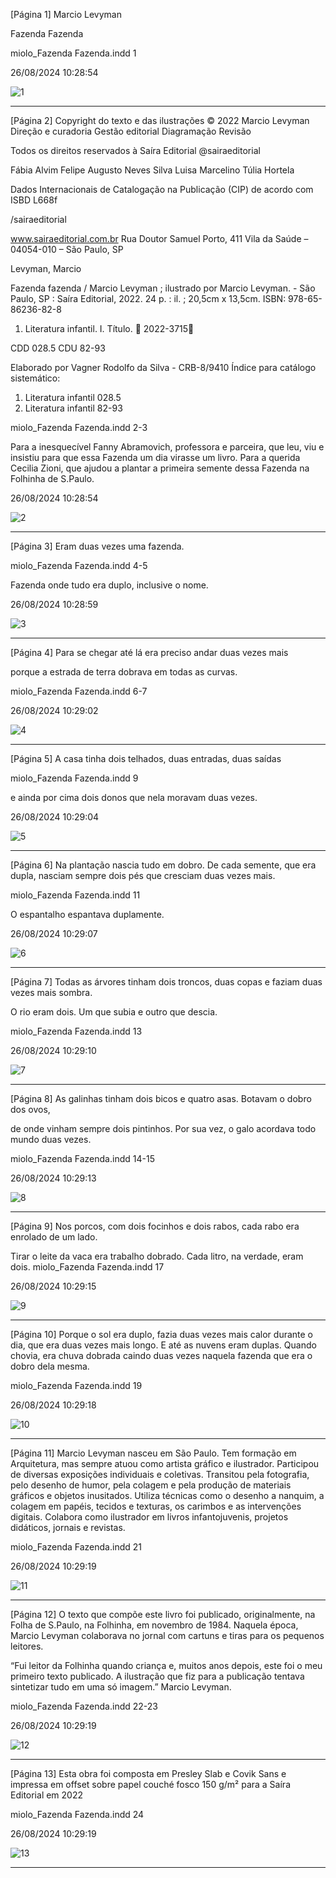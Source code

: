 [Página 1]
Marcio Levyman

Fazenda
Fazenda

miolo_Fazenda Fazenda.indd 1

26/08/2024 10:28:54

![1](./img/page_1-01.jpg)

---

[Página 2]
Copyright do texto e das ilustrações © 2022 Marcio Levyman
Direção e curadoria
Gestão editorial
Diagramação
Revisão

Todos os direitos reservados à Saíra Editorial
@sairaeditorial

Fábia Alvim
Felipe Augusto Neves Silva
Luisa Marcelino
Túlia Hortela

Dados Internacionais de Catalogação na Publicação (CIP)
de acordo com ISBD
L668f

/sairaeditorial

www.sairaeditorial.com.br
Rua Doutor Samuel Porto, 411
Vila da Saúde – 04054-010 – São Paulo, SP

Levyman, Marcio

Fazenda fazenda / Marcio Levyman ; ilustrado por Marcio
Levyman. - São Paulo, SP : Saíra Editorial, 2022.
24 p. : il. ; 20,5cm x 13,5cm.
ISBN: 978-65-86236-82-8
1. Literatura infantil. I. Título.

2022-3715

CDD 028.5
CDU 82-93

Elaborado por Vagner Rodolfo da Silva - CRB-8/9410
Índice para catálogo sistemático:
1. Literatura infantil 028.5
2. Literatura infantil 82-93

miolo_Fazenda Fazenda.indd 2-3

Para a inesquecível Fanny Abramovich, professora e parceira,
que leu, viu e insistiu para que essa Fazenda um dia virasse um livro.
Para a querida Cecilia Zioni, que ajudou a plantar
a primeira semente dessa Fazenda na Folhinha de S.Paulo.

26/08/2024 10:28:54

![2](./img/page_2-01.jpg)

---

[Página 3]
Eram duas vezes
uma fazenda.

miolo_Fazenda Fazenda.indd 4-5

Fazenda onde tudo era duplo,
inclusive o nome.

26/08/2024 10:28:59

![3](./img/page_3-01.jpg)

---

[Página 4]
Para se chegar até lá
era preciso andar duas vezes mais

porque a estrada de terra
dobrava em todas as curvas.

miolo_Fazenda Fazenda.indd 6-7

26/08/2024 10:29:02

![4](./img/page_4-01.jpg)

---

[Página 5]
A casa tinha dois telhados,
duas entradas, duas saídas

miolo_Fazenda Fazenda.indd 9

e ainda por cima dois donos
que nela moravam duas vezes.

26/08/2024 10:29:04

![5](./img/page_5-01.jpg)

---

[Página 6]
Na plantação nascia tudo em dobro. De cada semente, que era
dupla, nasciam sempre dois pés que cresciam duas vezes mais.

miolo_Fazenda Fazenda.indd 11

O espantalho espantava
duplamente.

26/08/2024 10:29:07

![6](./img/page_6-01.jpg)

---

[Página 7]
Todas as árvores tinham dois troncos, duas copas
e faziam duas vezes mais sombra.

O rio eram dois.
Um que subia
e outro que descia.

miolo_Fazenda Fazenda.indd 13

26/08/2024 10:29:10

![7](./img/page_7-01.jpg)

---

[Página 8]
As galinhas tinham dois bicos e quatro asas.
Botavam o dobro dos ovos,

de onde vinham sempre dois pintinhos.
Por sua vez, o galo acordava todo mundo duas vezes.

miolo_Fazenda Fazenda.indd 14-15

26/08/2024 10:29:13

![8](./img/page_8-01.jpg)

---

[Página 9]
Nos porcos, com dois focinhos e dois rabos,
cada rabo era enrolado de um lado.

Tirar o leite da vaca era trabalho dobrado.
Cada litro, na verdade, eram dois.
miolo_Fazenda Fazenda.indd 17

26/08/2024 10:29:15

![9](./img/page_9-01.jpg)

---

[Página 10]
Porque o sol era duplo, fazia duas vezes
mais calor durante o dia, que era duas
vezes mais longo.
E até as nuvens eram duplas. Quando chovia,
era chuva dobrada caindo duas vezes naquela
fazenda que era o dobro dela mesma.

miolo_Fazenda Fazenda.indd 19

26/08/2024 10:29:18

![10](./img/page_10-01.jpg)

---

[Página 11]
Marcio Levyman nasceu em São Paulo. Tem formação em Arquitetura,
mas sempre atuou como artista gráfico e ilustrador. Participou de diversas
exposições individuais e coletivas. Transitou pela fotografia, pelo desenho
de humor, pela colagem e pela produção de materiais gráficos e objetos
inusitados. Utiliza técnicas como o desenho a nanquim, a colagem em papéis,
tecidos e texturas, os carimbos e as intervenções digitais. Colabora como
ilustrador em livros infantojuvenis, projetos didáticos, jornais e revistas.

miolo_Fazenda Fazenda.indd 21

26/08/2024 10:29:19

![11](./img/page_11-01.jpg)

---

[Página 12]
O texto que compõe este livro foi publicado, originalmente, na Folha de
S.Paulo, na Folhinha, em novembro de 1984. Naquela época, Marcio Levyman
colaborava no jornal com cartuns e tiras para os pequenos leitores.

“Fui leitor da Folhinha quando criança e, muitos anos depois, este
foi o meu primeiro texto publicado. A ilustração que fiz para a
publicação tentava sintetizar tudo em uma só imagem.”
Marcio Levyman.

miolo_Fazenda Fazenda.indd 22-23

26/08/2024 10:29:19

![12](./img/page_12-01.jpg)

---

[Página 13]
Esta obra foi composta em Presley Slab e Covik Sans
e impressa em offset sobre papel couché fosco 150 g/m²
para a Saíra Editorial em 2022

miolo_Fazenda Fazenda.indd 24

26/08/2024 10:29:19

![13](./img/page_13-01.jpg)

---

